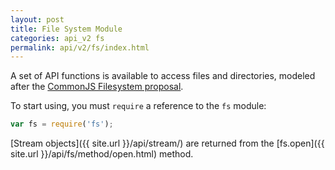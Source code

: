 ```yaml
---
layout: post
title: File System Module
categories: api_v2 fs
permalink: api/v2/fs/index.html
---
```


A set of API functions is available to access files and directories, modeled after the [CommonJS Filesystem proposal](http://wiki.commonjs.org/wiki/Filesystem).

To start using, you must `require` a reference to the `fs` module:

```javascript
var fs = require('fs');
```

[Stream objects]({{ site.url }}/api/stream/) are returned from the [fs.open]({{ site.url }}/api/fs/method/open.html) method.
